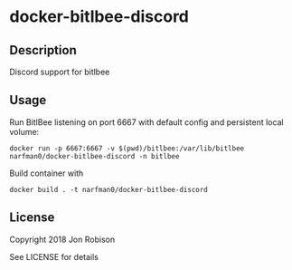 # docker-bitlbee-discord

## Description

Discord support for bitlbee

## Usage

Run BitlBee listening on port 6667 with default config and persistent local volume:
```
docker run -p 6667:6667 -v $(pwd)/bitlbee:/var/lib/bitlbee narfman0/docker-bitlbee-discord -n bitlbee
```

Build container with
```
docker build . -t narfman0/docker-bitlbee-discord
```

## License

Copyright 2018 Jon Robison

See LICENSE for details
